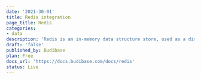 ```yaml
---
date: '2021-30-01'
title: Redis integration
page_title: Redis
categories: 
- data
description: 'Redis is an in-memory data structure store, used as a distributed, in-memory key–value database, cache and message broker, with optional durability. '
draft: 'false'
published_by: Budibase
plan: Free
docs_url: 'https://docs.budibase.com/docs/redis'
status: Live
---
```



